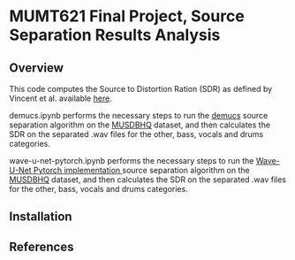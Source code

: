 # MUMT621 Final Project, Source Separation Results Analysis

## Overview

This code computes the Source to Distortion Ration (SDR) as defined by Vincent et al. available [here](https://inria.hal.science/inria-00544230/document). 

demucs.ipynb performs the necessary steps to run the [demucs](https://github.com/facebookresearch/demucs) source separation algorithm on the [MUSDBHQ](https://sigsep.github.io/datasets/musdb.html#musdb18-compressed-stems) dataset, and then calculates the SDR on the separated .wav files for the other, bass, vocals and drums categories.

wave-u-net-pytorch.ipynb performs the necessary steps to run the [Wave-U-Net Pytorch implementation ](https://github.com/f90/Wave-U-Net-Pytorch) source separation algorithm on the [MUSDBHQ](https://sigsep.github.io/datasets/musdb.html#musdb18-compressed-stems) dataset, and then calculates the SDR on the separated .wav files for the other, bass, vocals and drums categories.



## Installation

## References
